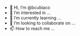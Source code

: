 - 👋 Hi, I’m @bcubiaco
- 👀 I’m interested in ...
- 🌱 I’m currently learning ...
- 💞️ I’m looking to collaborate on ...
- 📫 How to reach me ...

<!---
bcubiaco/bcubiaco is a ✨ special ✨ repository because its `README.md` (this file) appears on your GitHub profile.
You can click the Preview link to take a look at your changes.
--->
